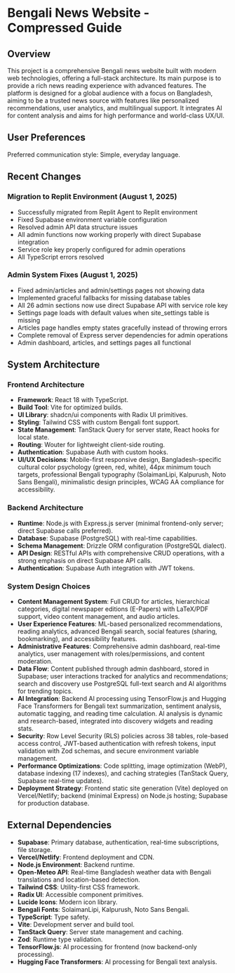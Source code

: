 # Bengali News Website - Compressed Guide

## Overview

This project is a comprehensive Bengali news website built with modern web technologies, offering a full-stack architecture. Its main purpose is to provide a rich news reading experience with advanced features. The platform is designed for a global audience with a focus on Bangladesh, aiming to be a trusted news source with features like personalized recommendations, user analytics, and multilingual support. It integrates AI for content analysis and aims for high performance and world-class UX/UI.

## User Preferences

Preferred communication style: Simple, everyday language.

## Recent Changes

### Migration to Replit Environment (August 1, 2025)
- Successfully migrated from Replit Agent to Replit environment
- Fixed Supabase environment variable configuration
- Resolved admin API data structure issues
- All admin functions now working properly with direct Supabase integration
- Service role key properly configured for admin operations
- All TypeScript errors resolved

### Admin System Fixes (August 1, 2025)
- Fixed admin/articles and admin/settings pages not showing data
- Implemented graceful fallbacks for missing database tables
- All 26 admin sections now use direct Supabase API with service role key
- Settings page loads with default values when site_settings table is missing
- Articles page handles empty states gracefully instead of throwing errors
- Complete removal of Express server dependencies for admin operations
- Admin dashboard, articles, and settings pages all functional

## System Architecture

### Frontend Architecture
- **Framework**: React 18 with TypeScript.
- **Build Tool**: Vite for optimized builds.
- **UI Library**: shadcn/ui components with Radix UI primitives.
- **Styling**: Tailwind CSS with custom Bengali font support.
- **State Management**: TanStack Query for server state, React hooks for local state.
- **Routing**: Wouter for lightweight client-side routing.
- **Authentication**: Supabase Auth with custom hooks.
- **UI/UX Decisions**: Mobile-first responsive design, Bangladesh-specific cultural color psychology (green, red, white), 44px minimum touch targets, professional Bengali typography (SolaimanLipi, Kalpurush, Noto Sans Bengali), minimalistic design principles, WCAG AA compliance for accessibility.

### Backend Architecture
- **Runtime**: Node.js with Express.js server (minimal frontend-only server; direct Supabase calls preferred).
- **Database**: Supabase (PostgreSQL) with real-time capabilities.
- **Schema Management**: Drizzle ORM configuration (PostgreSQL dialect).
- **API Design**: RESTful APIs with comprehensive CRUD operations, with a strong emphasis on direct Supabase API calls.
- **Authentication**: Supabase Auth integration with JWT tokens.

### System Design Choices
- **Content Management System**: Full CRUD for articles, hierarchical categories, digital newspaper editions (E-Papers) with LaTeX/PDF support, video content management, and audio articles.
- **User Experience Features**: ML-based personalized recommendations, reading analytics, advanced Bengali search, social features (sharing, bookmarking), and accessibility features.
- **Administrative Features**: Comprehensive admin dashboard, real-time analytics, user management with roles/permissions, and content moderation.
- **Data Flow**: Content published through admin dashboard, stored in Supabase; user interactions tracked for analytics and recommendations; search and discovery use PostgreSQL full-text search and AI algorithms for trending topics.
- **AI Integration**: Backend AI processing using TensorFlow.js and Hugging Face Transformers for Bengali text summarization, sentiment analysis, automatic tagging, and reading time calculation. AI analysis is dynamic and research-based, integrated into discovery widgets and reading stats.
- **Security**: Row Level Security (RLS) policies across 38 tables, role-based access control, JWT-based authentication with refresh tokens, input validation with Zod schemas, and secure environment variable management.
- **Performance Optimizations**: Code splitting, image optimization (WebP), database indexing (17 indexes), and caching strategies (TanStack Query, Supabase real-time updates).
- **Deployment Strategy**: Frontend static site generation (Vite) deployed on Vercel/Netlify; backend (minimal Express) on Node.js hosting; Supabase for production database.

## External Dependencies

- **Supabase**: Primary database, authentication, real-time subscriptions, file storage.
- **Vercel/Netlify**: Frontend deployment and CDN.
- **Node.js Environment**: Backend runtime.
- **Open-Meteo API**: Real-time Bangladesh weather data with Bengali translations and location-based detection.
- **Tailwind CSS**: Utility-first CSS framework.
- **Radix UI**: Accessible component primitives.
- **Lucide Icons**: Modern icon library.
- **Bengali Fonts**: SolaimanLipi, Kalpurush, Noto Sans Bengali.
- **TypeScript**: Type safety.
- **Vite**: Development server and build tool.
- **TanStack Query**: Server state management and caching.
- **Zod**: Runtime type validation.
- **TensorFlow.js**: AI processing for frontend (now backend-only processing).
- **Hugging Face Transformers**: AI processing for Bengali text analysis.